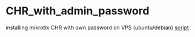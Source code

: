 # CHR_with_admin_password
installing mikrotik CHR with own password on VPS (ubuntu/debian)
[script](https://github.com/vb048-c/CHR_with_admin_password/releases/tag/chr)
